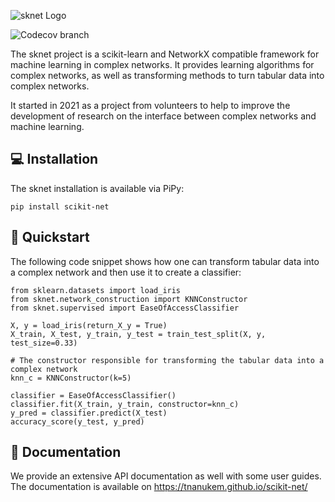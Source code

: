 ![sknet Logo](https://github.com/TNanukem/sknet/blob/develop/docs/source/_static/full_logo.png "sknet Logo")

![Codecov branch](https://img.shields.io/codecov/c/github/tnanukem/sknet/develop?token=PIQ338YNK1)

The sknet project is a scikit-learn and NetworkX compatible framework for machine learning in complex networks. It provides learning algorithms for complex networks, as well as transforming methods to turn tabular data into complex networks.

It started in 2021 as a project from volunteers to help to improve the development of research on the interface between complex networks and machine learning.

## :computer: Installation

The sknet installation is available via PiPy:

    pip install scikit-net

## :high_brightness: Quickstart

The following code snippet shows how one can transform tabular data into a complex network and then use it to create a classifier:

    from sklearn.datasets import load_iris
    from sknet.network_construction import KNNConstructor
    from sknet.supervised import EaseOfAccessClassifier

    X, y = load_iris(return_X_y = True)
    X_train, X_test, y_train, y_test = train_test_split(X, y, test_size=0.33)

    # The constructor responsible for transforming the tabular data into a complex network
    knn_c = KNNConstructor(k=5)

    classifier = EaseOfAccessClassifier()
    classifier.fit(X_train, y_train, constructor=knn_c)
    y_pred = classifier.predict(X_test)
    accuracy_score(y_test, y_pred)

## :pencil: Documentation

We provide an extensive API documentation as well with some user guides. The documentation is available on https://tnanukem.github.io/scikit-net/

